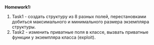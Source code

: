 **Homework1:**

1. Task1 - создать структуру из 8 разных полей, перестановками добиться максимального и минимального размера экземпляра структуры.
2. Task2 - изменить приватные поля в классе, вызвать приватные функции у экземпляра класса (exploit).